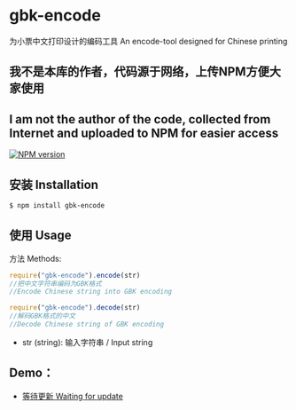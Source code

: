 # gbk-encode
为小票中文打印设计的编码工具
An encode-tool designed for Chinese printing


## 我不是本库的作者，代码源于网络，上传NPM方便大家使用
## I am not the author of the code, collected from Internet and uploaded to NPM for easier access


[![NPM version][npm-image]][npm-url]

[npm-image]: https://img.shields.io/npm/v/gbk-encode.svg?style=flat-square
[npm-url]: https://npmjs.org/package/gbk-encode


## 安装 Installation
```bash
$ npm install gbk-encode
```


## 使用 Usage
  方法 Methods:
  ```js
  require("gbk-encode").encode(str)
  //把中文字符串编码为GBK格式
  //Encode Chinese string into GBK encoding
  
  require("gbk-encode").decode(str)
  //解码GBK格式的中文
  //Decode Chinese string of GBK encoding
  ```
  * str (string): 输入字符串 / Input string

## Demo：
- [等待更新 Waiting for update](https://www.ltgzs.top)
